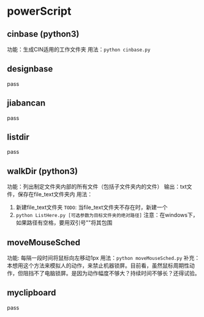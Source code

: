 # powerScript

## cinbase (python3)
功能：生成CIN适用的工作文件夹
用法：`python cinbase.py`

## designbase
pass

## jiabancan
pass

## listdir
pass

## walkDir (python3)
功能：列出制定文件夹内部的所有文件（包括子文件夹内的文件）
输出：txt文件，保存在file_text文件夹内
用法：
1. 新建file_text文件夹  `TODO`: 当file_text文件夹不存在时，新建一个
2. `python ListHere.py [可选参数为目标文件夹的绝对路径]`
注意：在windows下，如果路径有空格，要用双引号""将其包围

## moveMouseSched
功能: 每隔一段时间将鼠标向左移动1px
用法：`python moveMouseSched.py`
补充：本想用这个方法来模拟人的动作，来禁止机器锁屏。目前看，虽然鼠标周期性动作，但阻挡不了电脑锁屏。是因为动作幅度不够大？持续时间不够长？还得试验。

## myclipboard
pass

